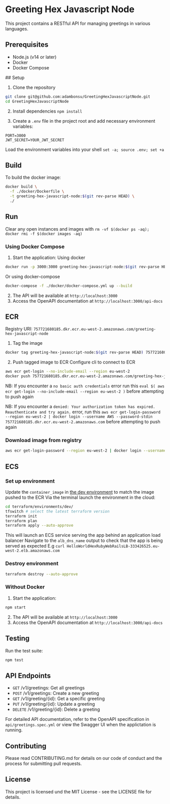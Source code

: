 # Greeting Hex Javascript Node

This project contains a RESTful API for managing greetings in various languages.

## Prerequisites

- Node.js (v14 or later)
- Docker
- Docker Compose

## Setup

1. Clone the repository

```bash
git clone git@github.com:adambonsu/GreetingHexJavascriptNode.git
cd GreetingHexJavascriptNode

```

2. Install dependencies
   `npm install`

3. Create a `.env` file in the project root and add necessary environment variables:

```
PORT=3000
JWT_SECRET=YOUR_JWT_SECRET
```

Load the environment variables into your shell
`set -a; source .env; set +a`

## Build

To build the docker image:

```bash
docker build \
  -f ./docker/Dockerfile \
  -t greeting-hex-javascript-node:$(git rev-parse HEAD) \
  ./

```

## Run

Clear any open instances and images with `rm -vf $(docker ps -aq); docker rmi -f $(docker images -aq)`

### Using Docker Compose

1. Start the application:
   Using docker

```bash
docker run -p 3000:3000 greeting-hex-javascript-node:$(git rev-parse HEAD)

```

Or using docker-compose

```bash
docker-compose -f ./docker/docker-compose.yml up --build

```

2. The API will be available at `http://localhost:3000`
3. Access the OpenAPI documentation at `http://localhost:3000/api-docs`

## ECR

Registry URI: `757721680185.dkr.ecr.eu-west-2.amazonaws.com/greeting-hex-javascript-node`

1. Tag the image

```bash
docker tag greeting-hex-javascript-node:$(git rev-parse HEAD) 757721680185.dkr.ecr.eu-west-2.amazonaws.com/greeting-hex-javascript-node:$(git rev-parse HEAD)
```

2. Push tagged image to ECR
   Configure cli to connect to ECR

```bash
aws ecr get-login --no-include-email --region eu-west-2
docker push 757721680185.dkr.ecr.eu-west-2.amazonaws.com/greeting-hex-javascript-node:$(git rev-parse HEAD)
```

NB: If you encounter a `no basic auth credentials` error run this `eval $( aws ecr get-login --no-include-email --region eu-west-2 )` before attempting to push again

NB: If you encounter a `denied: Your authorization token has expired. Reauthenticate and try again.` error, run this `aws ecr get-login-password --region eu-west-2 | docker login --username AWS --password-stdin 757721680185.dkr.ecr.eu-west-2.amazonaws.com` before attempting to push again

### Download image from registry

```bash
aws ecr get-login-password --region eu-west-2 | docker login --username AWS --password-stdin ${ECR_REGISTRY}

```

## ECS

### Set up environment

Update the `container_image` in [the dev environment](./terraform/environments/dev/main.tf) to match the image pushed to the ECR
Via the terminal launch the environment in the cloud:

```bash
cd terraform/environments/dev/
tfswitch # select the latest terraform version
terraform init
terraform plan
terraform apply --auto-approve

```

This will launch an ECS service serving the app behind an application load balancer
Navigate to the `alb_dns_name` output to check that the app is being served as expected
E.g `curl HelloWorldHexRubyWebRailsLB-333426525.eu-west-2.elb.amazonaws.com`

### Destroy environment

```bash
terraform destroy --auto-approve

```

### Without Docker

1. Start the application:

```bash
npm start

```

2. The API will be available at `http://localhost:3000`
3. Access the OpenAPI documentation at `http://localhost:3000/api-docs`

## Testing

Run the test suite:

```bash
npm test

```

## API Endpoints

- `GET` /v1/greetings: Get all greetings
- `POST` /v1/greetings: Create a new greeting
- `GET` /v1/greeting/{id}: Get a specific greeting
- `PUT` /v1/greeting/{id}: Update a greeting
- `DELETE` /v1/greeting/{id}: Delete a greeting

For detailed API documentation, refer to the OpenAPI specification in `api/greetings.spec.yml` or view the Swagger UI when the applictation is running.

## Contributing

Please read CONTRIBUTING.md for details on our code of conduct and the process for submitting pull requests.

## License

This project is licensed und the MIT License - see the LICENSE file for details.
